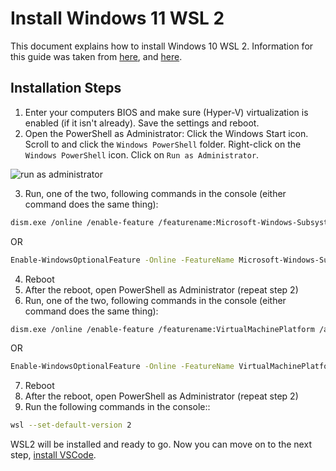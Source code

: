 # Install Windows 11 WSL 2

This document explains how to install Windows 10 WSL 2. Information for this guide was taken from [here](https://www.tecklyfe.com/how-to-enable-wsl2-on-windows-10/), and [here](https://www.windowscentral.com/how-install-wsl2-windows-10).

## Installation Steps

1. Enter your computers BIOS and make sure (Hyper-V) virtualization is enabled (if it isn't already). Save the settings and reboot.
2. Open the PowerShell as Administrator: Click the Windows Start icon. Scroll to and click the `Windows PowerShell` folder. Right-click on the `Windows PowerShell` icon. Click on `Run as Administrator`. 

![run as administrator](https://user-images.githubusercontent.com/516548/112900455-27690980-90a9-11eb-9d0f-0d9f898070a1.png)

3. Run, one of the two, following commands in the console (either command does the same thing):

```sh
dism.exe /online /enable-feature /featurename:Microsoft-Windows-Subsystem-Linux /all /norestart
```
OR

```sh
Enable-WindowsOptionalFeature -Online -FeatureName Microsoft-Windows-Subsystem-Linux
```

4. Reboot
5. After the reboot, open PowerShell as Administrator (repeat step 2)
6. Run, one of the two, following commands in the console (either command does the same thing):

```sh
dism.exe /online /enable-feature /featurename:VirtualMachinePlatform /all /norestart
```
OR 

```sh
Enable-WindowsOptionalFeature -Online -FeatureName VirtualMachinePlatform
```

7. Reboot
8. After the reboot, open PowerShell as Administrator (repeat step 2) 
9. Run the following commands in the console::

```sh
wsl --set-default-version 2
```

WSL2 will be installed and ready to go. Now you can move on to the next step, [install VSCode](https://github.com/scott-knight/ubuntu-on-windows-setup/blob/main/install-vscode.md).


